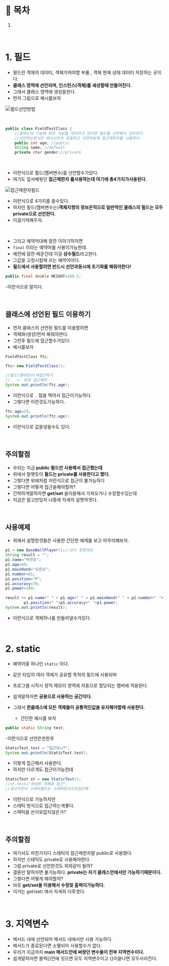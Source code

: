 # 🔖 목차
1.



<br/>


# 1. 필드 

- 필드란 객체의 데이터, 객체가져야할 부품 , 객체 현재 상태 데이터 저장하는 곳이다.
- **클래스 영역에 선언되며, 인스턴스(객체)를 새성할때 만들어진다.**
- 그래서 클래스 영역에 생성을한다.
- 먼저 그림으로 예시를보자

![필드선언방법](https://user-images.githubusercontent.com/126074577/226150035-6d26852a-3de0-48ce-9680-6a491ac68385.png)

<br/>


```java
public class FieldTestClass {
	//클래스의 기능에 따라 저장할 데이터가 있다면 필드를 선언해서 관리한다.
	//선언하는방식은 변수선언과 동일하고 선언부앞에 접근제한자를 사용한다.
	public int age; //public
	String name; //default
	private char gender;//private

```
<br/>

- 이런식으로 필드(멤버변수)를 선언할수가있다.
- 여기도 앞서배웟던 **접근제한자 를사용하는데 여기에 총4가지가사용된다.**

![접근제한자필드](https://user-images.githubusercontent.com/126074577/226150049-5b84b2f8-41c9-4d64-a535-f757c02bcd72.png)

- 이런식으로 4가지를 쓸수있다.
- 하지만 필드(멤버변수는)**객체지향의 정보은직으로 일반적인 클래스의 필드는 모두 private으로 선언한다.**
- 이걸기억해두자.
<br/>

- 그리고 예약어대해 잠깐 이야기하자면
- <code>final</code> 이라는 예약어를 사용이가능한데.
- 예전에 잠깐 배운건데 이걸 **상수필드**라고한다.
- 그값을 고정시킬때 쓰는 예약어이다.
- **필드에서 사용할려면 반드시 선언과동시에 초기화를 해줘야한다!**

```java
public final double HEIGHT=180.5;
```
-이런식으로 말이다.

<br/>

## 클래스에 선언된 필드 이용하기

- 먼저 클래스의 선언된 필드를 이용할려면
- 객체화(생성)먼저 해줘야한다.
- 그런후 필드에 접근할수가있다.
- 예시를보자

```java
FieldTestClass ftc;

ftc= new FieldTestClass();
		
//필드(멤버변수)에접근하기
//.  <- 바로 접근해라
System.out.println(ftc.age);
```
- 이런식으로  <code>.</code> 점을 찍어서 접근이가능하다.
- 그렇다면 이런것도가능하다.

```java
ftc.age=19;
System.out.println(ftc.age);
```
- 이런식으로 값을넣을수도 있다.
<br/>


## 주의할점
- 우리는 지금 **public 필드만 사용해서 접근했는데**
- 위에서 말햇듯이 **필드는 private를 사용한다고 했다.**
- 그렇다면 위에처럼 저런식으로 접근이 불가능하다 
- 그렇다면 어떻게 접근을해야할까?
- 간략하게말하자면 **get/set** 을이용해서 가져오거나 수정할수있는데
- 지금은 알고만있자 나중에 자세히 설명하겟다.

<br/>

## 사용예제

- 위에서 설명한것들은 사용한 간단한 예제를 보고 마무리해보자.

```java
p1 = new BaseBallPlayer();//선수 항명생성
String result = "";
p1.name="박찬호";
p1.age=49;
p1.mainHand="오른손";
p1.number=61;
p1.position="P";
p1.accuracy=70;
p1.power=100;
		
result += p1.name+" " + p1.age+" " + p1.mainHand+" " + p1.number+" "+
		p1.position+" "+p1.accuracy+" "+p1.power;
System.out.println(result);
```

- 이런식으로 객체하나를 만들어낼수가있다.

<br/>

# 2. static

- 예약어중 하나인 <code>static</code> 이다.
- 같은 타입의 여러 객체가 공유할 목적의 필드에 사용되며
- 프로그램 시작시 정적 메모리 영역에 자동으로 할당되는 멤버에 적용된다.
- 쉽게말하자면 **공용으로 사용하는 공간이다.**
- 그래서 **한클래스에 모든 객체들이 공통적인값을 유지해야할때 사용한다.**

	- 간단한 예시를 보자

```java
public static String test;
```
-이런식으로 선언은한한후

```java 
StaticTest.test = "접근되니?";
System.out.println(StaticTest.test);
```
- 이렇게 접근해서 사용한다.
- 하지만 다르게도 접근이가능한데

```java
StaticTest st = new StaticTest();
//st.test="생성된 객체로 접근";
//경고가뜬다 스태틱필드는 스태틱방식으로접근해
```
- 이런식으로 가능하지만
- 스태틱 방식으로 접근하는게좋다.
- 스택틱을 쓴이유없지않은가?

<br/>

## 주의할점
- 여기서도 마찬가지다 스태틱의 접근제한자랄 public로 사용했다.
- 하지만 스태틱도 private로 사용해야한다.
- 그럼 private로 선언한것도 위와같이 될까?
- 결론만 말하자면 불가능하다. **private는 자기 클래스안에서만 가능하기때문이다.**
- 그렇다면 어떻게 해야할까?
- 바로 **get/set을 이용해서 수정및 출력이가능하다.**
- 이거는 get/set/ 에서 자세히 다루겟다.

<br/>

# 3. 지역변수

- 메서드 내에 선언되어 메서드 내에서만 사용 가능하다.
- 메서드가 종료된다면 소멸되어 사용할수가 없다.
- 우리가 지금까지 **main 메서드안에 써왓던 변수들이 전부 지역변수이다.**
- 쉽게말하자면 블럭{}안에 잇으면 모두 지역변수이고 {}이끝나면 모두사라진다.





